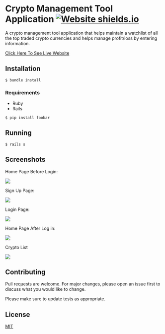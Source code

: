 # Crypto Management Tool Application [![Website shields.io](https://img.shields.io/website-up-down-green-red/http/shields.io.svg)](http://shields.io/)

A crypto management tool application that helps maintain a watchlist of all the top traded crypto currencies and helps manage profit/loss by entering information.

[Click Here To See Live Website](https://crypto-app-project.herokuapp.com/)

## Installation
`$ bundle install`

### Requirements
* Ruby
* Rails

`$ pip install foobar`

## Running

```rails
$ rails s
```

## Screenshots
Home Page Before Login:

![](https://i.imgur.com/YD3gX1x.png)

Sign Up Page: 

![](https://i.imgur.com/oiswVi8.png)

Login Page:

![](https://i.imgur.com/vnXGOzU.png)

Home Page After Log in:

![](https://i.imgur.com/4JVPMhT.png)

Crypto List

![](https://i.imgur.com/VIUEz4j.png)



## Contributing
Pull requests are welcome. For major changes, please open an issue first to discuss what you would like to change.

Please make sure to update tests as appropriate.

## License
[MIT](https://choosealicense.com/licenses/mit/)

